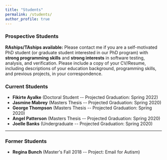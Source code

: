 ```yaml
---
title: "Students"
permalink: /students/
author_profile: true
---
```


### Prospective Students

**RAships/TAships available:** Please contact me if you are a self-motivated PhD student (or graduate student interested in our PhD program) with **strong programming skills** and **strong interests** in software testing, analysis, and verification. Please include a copy of your CV/Resume, including descriptions of your education background, programming skills, and previous projects, in your correspondence. 


### Current Students

* **Fikirte Ayalke** (Doctoral Student -- Projected Graduation: Spring 2022)
* **Jasmine Mabrey** (Masters Thesis -- Projected Graduation: Spring 2020)
* **George Thompson** (Masters Thesis -- Projected Graduation: Spring 2020)
* **Angel Patterson** (Masters Thesis -- Projected Graduation: Spring 2020)
* **Joelle Banks** (Undergraduate -- Projected Graduation: Spring 2020)
---

### Former Students

* **Regina Bunch** (Master's Fall 2018 -- Project: Email for Autism)
